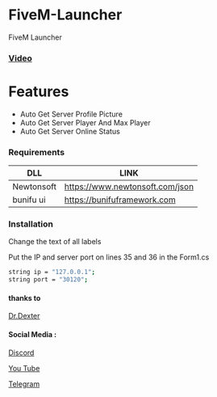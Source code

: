# FiveM-Launcher
FiveM Launcher

### [Video](https://youtu.be/S97lvvmmF9k)
# Features

  - Auto Get Server Profile Picture
  - Auto Get Server Player And Max Player
  - Auto Get Server Online Status
  
### Requirements

| DLL | LINK |
| ------ | ------ |
| Newtonsoft | https://www.newtonsoft.com/json |
| bunifu ui | https://bunifuframework.com |

### Installation

Change the text of all labels

Put the IP and server port on lines 35 and 36 in the Form1.cs

```sh
string ip = "127.0.0.1";
string port = "30120";
```
#### thanks to

[Dr.Dexter](https://github.com/Dexter-zip)

#### Social Media :

[Discord](https://discord.gg/8DGPERQ)

[You Tube](https://www.youtube.com/channel/UC33O5KVE5OvhpbnVvFrHkNA)

[Telegram](https://t.me/zetatech_ir2)
